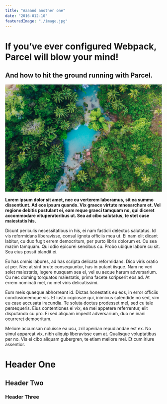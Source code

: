 ```yaml
---
title: "Aaaand another one"
date: "2016-012-10"
featuredImage: "./image.jpg"
---
```

# If you’ve ever configured Webpack, Parcel will blow your mind!
## And how to hit the ground running with Parcel.

![salted duck eggs](./image2.jpg)


**Lorem ipsum dolor sit amet, nec cu verterem laboramus, sit ea summo dissentiunt. Ad eos ipsum quando. Vix graece virtute mnesarchum et. Vel regione debitis postulant ei, eam reque graeci tamquam no, qui diceret accommodare vituperatoribus ut. Sea ad cibo salutatus, te stet case maiestatis his.**

Dicunt periculis necessitatibus in his, ei nam fastidii delectus salutatus. Id vis reformidans liberavisse, consul ignota officiis mea ut. Ei nam elit dicant labitur, cu duo fugit errem democritum, per purto libris dolorum et. Cu sea mazim tamquam. Qui odio epicurei sensibus cu. Probo ubique labore cu sit. Sea eius possit blandit ei.

Ex has omnis labores, ad has scripta delicata reformidans. Dico viris oratio at per. Nec at sint brute consequuntur, has in putant iisque. Nam ne veri solet maiestatis, legere nusquam sea ei, vel eu aeque harum adversarium. Cu nec doming torquatos maiestatis, prima facete scripserit eos ad. At errem nominati mel, no mel viris delicatissimi.

Eum meis quaeque abhorreant id. Dictas honestatis eu eos, in error officiis conclusionemque vis. Et iusto copiosae qui, inimicus splendide no sed, vim eu case accusata iracundia. Te soluta doctus prodesset mel, sed cu tale persequeris. Eius contentiones ei vix, ea mei appetere referrentur, elit disputando cu pro. Ei sed aliquam impedit adversarium, duo ne inani ocurreret democritum.

Meliore accumsan noluisse ea usu, zril apeirian repudiandae est ex. No simul appareat vix, nibh aliquip liberavisse eam at. Qualisque voluptatibus per no. Vis ei cibo aliquam gubergren, te etiam meliore mei. Et cum iriure assentior.
# Header One
## Header Two

### Header Three